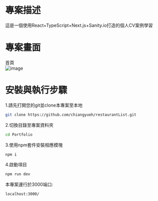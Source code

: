 # 專案描述
這是一個使用React+TypeScript+Next.js+Sanity.io打造的個人CV案例學習

# 專案畫面
首頁  
![image](https://user-images.githubusercontent.com/113624708/209391571-0ed93472-bda8-4e9a-b75a-b6d517721a63.png)


# 安裝與執行步驟
1.請先打開您的git並clone本專案至本地  
```bash
git clone https://github.com/chiangyueh/restaurantList.git
```  
2.切換目錄至專案資料夾  
```bash
cd Portfolio
```    
3.使用npm套件安裝相應模塊  
```bash
npm i
```  
4.啟動項目  
```bash
npm run dev
```  
本專案運行於3000端口:  
```bash
localhost:3000/
```  
